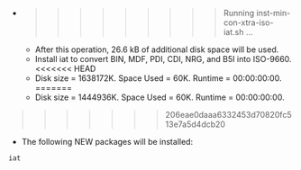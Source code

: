 * >>>>>>>>> Running inst-min-con-xtra-iso-iat.sh ...
  * After this operation, 26.6 kB of additional disk space will be used.
  * Install iat to convert BIN, MDF, PDI, CDI, NRG, and B5I into ISO-9660.
<<<<<<< HEAD
  * Disk size = 1638172K. Space Used = 60K. Runtime = 00:00:00:00.
=======
  * Disk size = 1444936K. Space Used = 60K. Runtime = 00:00:00:00.
>>>>>>> 206eae0daaa6332453d70820fc513e7a5d4dcb20
  * The following NEW packages will be installed:
  ```bash
iat
  ```
